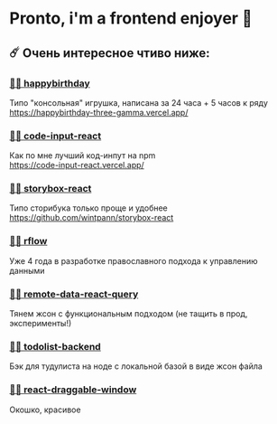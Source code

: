 # Pronto, i'm a frontend enjoyer 👋

## ☄️ Очень интересное чтиво ниже:

### [🏄🏻 happybirthday](https://github.com/wintpann/happybirthday)
Типо "консольная" игрушка, написана за 24 часа + 5 часов к ряду \
https://happybirthday-three-gamma.vercel.app/

### [🏄🏻 code-input-react](https://github.com/wintpann/code-input-react)
Как по мне лучший код-инпут на npm \
https://code-input-react.vercel.app/

### [🏄🏻 storybox-react](https://github.com/wintpann/storybox-react)
Типо сторибука только проще и удобнее \
https://github.com/wintpann/storybox-react

### [🏄🏻 rflow](https://github.com/wintpann/rflow)
Уже 4 года в разработке православного подхода к управлению данными

### [🏄🏻 remote-data-react-query](https://github.com/wintpann/remote-data-react-query)
Тянем жсон с функциональным подходом (не тащить в прод, эксперименты!)

### [🏄🏻 todolist-backend](https://github.com/wintpann/todolist-backend)
Бэк для тудулиста на ноде с локальной базой в виде жсон файла

### [🏄🏻 react-draggable-window](https://github.com/wintpann/react-draggable-window)
Окошко, красивое
